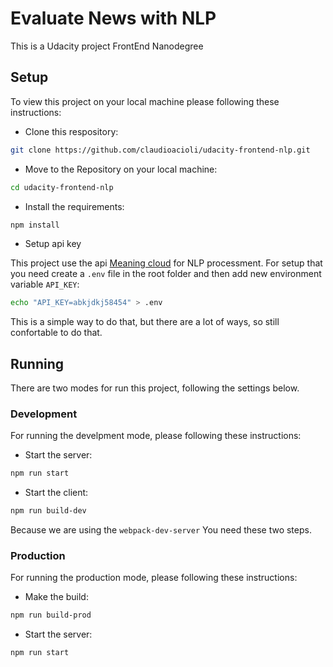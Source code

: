 # Evaluate News with NLP

This is a Udacity project FrontEnd Nanodegree

## Setup

To view this project on your local machine please following these instructions:

* Clone this respository:
```bash
git clone https://github.com/claudioacioli/udacity-frontend-nlp.git
```

* Move to the Repository on your local machine:
```bash
cd udacity-frontend-nlp
```

* Install the requirements:
```bash
npm install
```

* Setup api key

This project use the api [Meaning cloud](https://www.meaningcloud.com) for NLP processment.
For setup that you need create a ```.env``` file in the root folder and then add new environment variable ```API_KEY```:

```bash
echo "API_KEY=abkjdkj58454" > .env
```

This is a simple way to do that, but there are a lot of ways, so still confortable to do that.

## Running

There are two modes for run this project, following the settings below.

### Development

For running the develpment mode, please following these instructions:

* Start the server:
```bash
npm run start
```

* Start the client:
```bash
npm run build-dev
```

Because we are using the ```webpack-dev-server``` You need these two steps.

### Production

For running the production mode, please following these instructions:

* Make the build:
```bash
npm run build-prod
```

* Start the server:
```bash
npm run start
```


